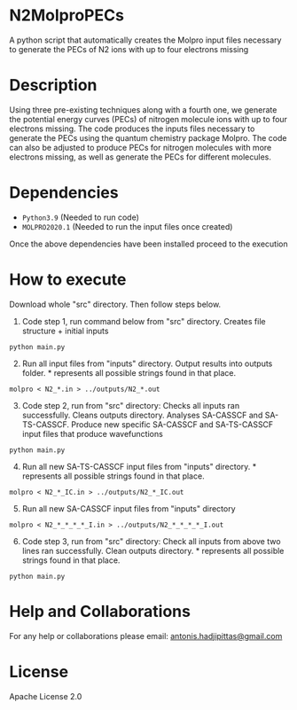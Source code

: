 # N2MolproPECs 
A python script that automatically creates the Molpro input files necessary to generate the PECs 
of N2 ions with up to four electrons missing

# Description 
Using three pre-existing techniques along with a fourth one, we generate the potential energy curves (PECs) of nitrogen molecule ions with up to four electrons missing. The code produces the inputs files necessary to generate the PECs using the quantum chemistry package Molpro. The code can also be adjusted to produce PECs for nitrogen molecules with more electrons missing, as well as generate the PECs for different molecules.

# Dependencies 
- `Python3.9`        (Needed to run code)
- `MOLPRO2020.1`	     (Needed to run the input files once created)

Once the above dependencies have been installed proceed to the execution

# How to execute 
Download whole "src" directory. Then follow steps below.
1. Code step 1, run command below from "src" directory. Creates file structure + initial inputs
```
python main.py
```

2. Run all input files from "inputs" directory. Output results into outputs folder. \* represents all possible strings found in that place. 
```
molpro < N2_*.in > ../outputs/N2_*.out   
```

3. Code step 2, run from "src" directory: Checks all inputs ran successfully. Cleans outputs directory. Analyses SA-CASSCF and SA-TS-CASSCF. Produce new specific SA-CASSCF and SA-TS-CASSCF input files that produce wavefunctions
```
python main.py
```

4. Run all new SA-TS-CASSCF input files from "inputs" directory. \* represents all possible strings found in that place. 
```
molpro < N2_*_IC.in > ../outputs/N2_*_IC.out   
```

5. Run all new SA-CASSCF input files from "inputs" directory
```
molpro < N2_*_*_*_*_I.in > ../outputs/N2_*_*_*_*_I.out
```

6. Code step 3, run from "src" directory: Check all inputs from above two lines ran successfully. Clean outputs directory. \* represents all possible strings found in that place. 
```
python main.py 
```

# Help and Collaborations 
For any help or collaborations please email:
antonis.hadjipittas@gmail.com

# License 
Apache License 2.0

